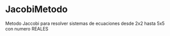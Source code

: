 # JacobiMetodo
Metodo Jaccobi para resolver sistemas de ecuaciones desde 2x2 hasta 5x5 con numero REALES
